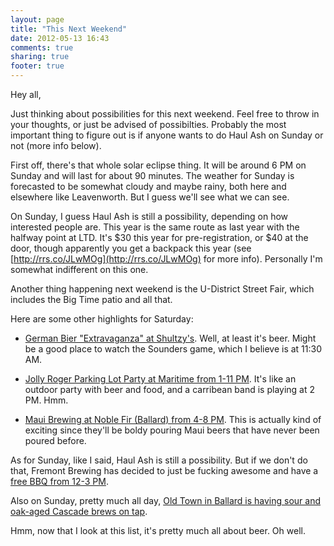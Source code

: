 ```yaml
---
layout: page
title: "This Next Weekend"
date: 2012-05-13 16:43
comments: true
sharing: true
footer: true
---
```


Hey all,

Just thinking about possibilities for this next weekend. Feel free to throw in your thoughts, or
just be advised of possibilties. Probably the most important thing to figure out is if anyone wants
to do Haul Ash on Sunday or not (more info below).

First off, there's that whole solar eclipse thing. It will be around 6 PM on Sunday and will last
for about 90 minutes. The weather for Sunday is forecasted to be somewhat cloudy and maybe rainy,
both here and elsewhere like Leavenworth. But I guess we'll see what we can see.

On Sunday, I guess Haul Ash is still a possibility, depending on how interested people are. This
year is the same route as last year with the halfway point at LTD. It's $30 this year for
pre-registration, or $40 at the door, though apparently you get a backpack this year
(see [http://rrs.co/JLwMOg](http://rrs.co/JLwMOg) for more info). Personally I'm somewhat
indifferent on this one.

Another thing happening next weekend is the U-District Street Fair, which includes the Big Time
patio and all that.

Here are some other highlights for Saturday:

* [German Bier "Extravaganza" at Shultzy's](http://rrs.co/LEKDoC). Well, at least it's beer. Might be a good place to watch
  the Sounders game, which I believe is at 11:30 AM.

* [Jolly Roger Parking Lot Party at Maritime from 1-11 PM](http://rrs.co/LELMMO). It's like an outdoor party with beer and
  food, and a carribean band is playing at 2 PM. Hmm.

* [Maui Brewing at Noble Fir (Ballard) from 4-8 PM](http://rrs.co/LEGW26). This is actually kind of exciting since they'll
  be boldy pouring Maui beers that have never been poured before.

As for Sunday, like I said, Haul Ash is still a possibility. But if we don't do that, Fremont
Brewing has decided to just be fucking awesome and have a [free BBQ from 12-3 PM](http://rrs.co/JLwtmC).

Also on Sunday, pretty much all day, [Old Town in Ballard is having sour and oak-aged Cascade brews on tap](http://rrs.co/LEMVUB).

Hmm, now that I look at this list, it's pretty much all about beer. Oh well.
